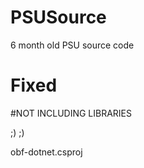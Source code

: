 # PSUSource

6 month old PSU source code

# Fixed


#NOT INCLUDING LIBRARIES


;) ;)

obf-dotnet.csproj
